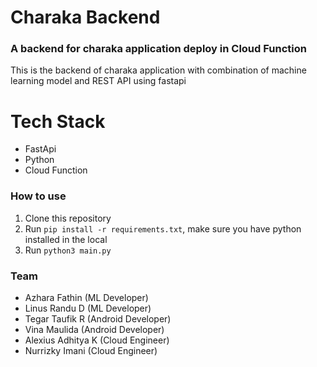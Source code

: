 # Charaka Backend 
### A backend for charaka application deploy in Cloud Function
This is the backend of charaka application with combination of machine learning model and REST API using fastapi

# Tech Stack 
* FastApi
* Python
* Cloud Function 

### How to use
1. Clone this repository
2. Run `pip install -r requirements.txt`, make sure you have python installed in the local
3. Run `python3 main.py`

### Team
* Azhara Fathin (ML Developer)
* Linus Randu D (ML Developer)
* Tegar Taufik R (Android Developer)
* Vina Maulida (Android Developer)
* Alexius Adhitya K (Cloud Engineer)
* Nurrizky Imani (Cloud Engineer)
